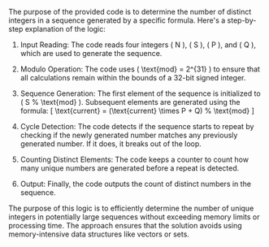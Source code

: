 The purpose of the provided code is to determine the number of distinct integers in a sequence generated by a specific formula. Here's a step-by-step explanation of the logic:

1. Input Reading: The code reads four integers \( N \), \( S \), \( P \), and \( Q \), which are used to generate the sequence.

2. Modulo Operation: The code uses \( \text{mod} = 2^{31} \) to ensure that all calculations remain within the bounds of a 32-bit signed integer.

3. Sequence Generation: The first element of the sequence is initialized to \( S \% \text{mod} \). Subsequent elements are generated using the formula:
   \[
   \text{current} = (\text{current} \times P + Q) \% \text{mod}
   \]

4. Cycle Detection: The code detects if the sequence starts to repeat by checking if the newly generated number matches any previously generated number. If it does, it breaks out of the loop.

5. Counting Distinct Elements: The code keeps a counter to count how many unique numbers are generated before a repeat is detected.

6. Output: Finally, the code outputs the count of distinct numbers in the sequence.

The purpose of this logic is to efficiently determine the number of unique integers in potentially large sequences without exceeding memory limits or processing time. The approach ensures that the solution avoids using memory-intensive data structures like vectors or sets.